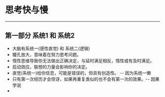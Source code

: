 # 思考快与慢
---
## 第一部分 系统1 和 系统2
- 大脑有系统一(感性直觉) 和 系统二(逻辑)
- 瞳孔放大，意味着在努力思考问题。
- 惰性思维导致你无法做出正确决定，与延时满足相反，惰性或有及时满足。
- 启动效应，联想的力量会影响你的决定。
- 直觉(系统一)给你信息，可能是错误的，但具有创造性。 -- 因为系统一懒
- 只有第一次经历才会惊讶，如果再重复类似的也不会有第一次的效果。-- 因果学说
- 